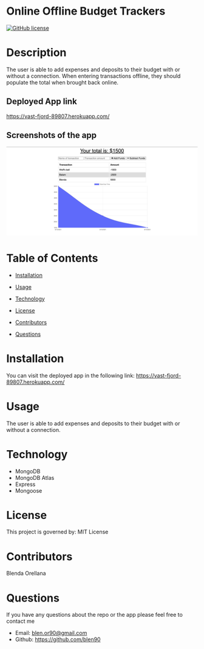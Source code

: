 # Online Offline Budget Trackers

[![GitHub license](https://img.shields.io/badge/License-MIT-blue.svg)](https://vast-fjord-89807.herokuapp.com/)

# Description

The user is able to add expenses and deposits to their budget with or without a connection. When entering transactions offline, they should populate the total when brought back online.

## Deployed App link 

https://vast-fjord-89807.herokuapp.com/

## Screenshots of the app

![Budget](budget.jpg)

# Table of Contents

* [Installation](#installation)
    
* [Usage](#usage)

* [Technology](#technology)

* [License](#license)

* [Contributors](#contributors)

* [Questions](#questions)

# Installation

You can visit the deployed app in the following link: https://vast-fjord-89807.herokuapp.com/

# Usage

The user is able to add expenses and deposits to their budget with or without a connection.

# Technology

* MongoDB
* MongoDB Atlas
* Express
* Mongoose

# License 

This project is governed by: MIT License

# Contributors

Blenda Orellana

# Questions

If you have any questions about the repo or the app please feel free to contact me
 * Email: blen.or90@gmail.com
 * Github: https://github.com/blen90
